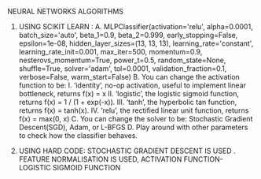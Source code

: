 NEURAL NETWORKS ALGORITHMS
1. USING SCIKIT LEARN :                                                                                                                         A. MLPClassifier(activation='relu', alpha=0.0001, batch_size='auto', beta_1=0.9,
       beta_2=0.999, early_stopping=False, epsilon=1e-08,
       hidden_layer_sizes=(13, 13, 13), learning_rate='constant',
       learning_rate_init=0.001, max_iter=500, momentum=0.9,
       nesterovs_momentum=True, power_t=0.5, random_state=None,
       shuffle=True, solver='adam', tol=0.0001, validation_fraction=0.1,
       verbose=False, warm_start=False)                                                                                                         B. You can change the activation function to be:                                                                                                       I. ‘identity’, no-op activation, useful to implement linear bottleneck, returns f(x) = x                                                   II.  ‘logistic’, the logistic sigmoid function, returns f(x) = 1 / (1 + exp(-x)).                                                         III.   ‘tanh’, the hyperbolic tan function, returns f(x) = tanh(x).                                                                       IV.    ‘relu’, the rectified linear unit function, returns f(x) = max(0, x)                                                   C. You can change the solver to be:                                                                                                                        Stochastic Gradient Descent(SGD), Adam, or L-BFGS                                                                             D. Play around with other parameters to check how the classifier behaves.

2. USING HARD CODE:                                                                                                                    STOCHASTIC GRADIENT DESCENT IS USED . FEATURE NORMALISATION IS USED, ACTIVATION FUNCTION- LOGISTIC SIGMOID FUNCTION
